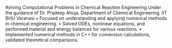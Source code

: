 #olving Computational Problems in Chemical Reaction Engineering
 Under the guidance of Dr. Pradeep Ahuja, Department of Chemical Engineering, IIT BHU Varanasi
 • Focused on understanding and applying numerical methods in chemical engineering.
 • Solved ODEs, nonlinear equations, and performed material and energy balances for various reactions.
 • Implemented numerical methods in C++ for conversion calculations, validated theoretical comparisons.


